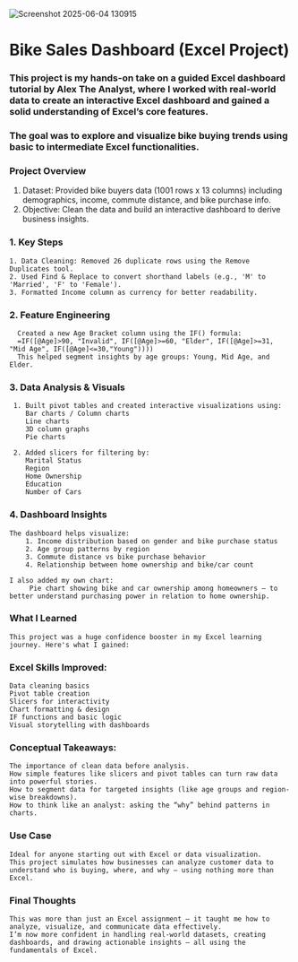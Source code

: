 ![Screenshot 2025-06-04 130915](https://github.com/user-attachments/assets/aac3da54-cdde-477a-8ece-f9b5b95e33b3)

# Bike Sales Dashboard (Excel Project)

### This project is my hands-on take on a guided Excel dashboard tutorial by Alex The Analyst, where I worked with real-world data to create an interactive Excel dashboard and gained a solid understanding of Excel’s core features.

### The goal was to explore and visualize bike buying trends using basic to intermediate Excel functionalities.

### Project Overview
  1. Dataset: Provided bike buyers data (1001 rows x 13 columns) including demographics, income, commute distance, and bike purchase info.
  2. Objective: Clean the data and build an interactive dashboard to derive business insights.

### 1. Key Steps
    1. Data Cleaning: Removed 26 duplicate rows using the Remove Duplicates tool.
    2. Used Find & Replace to convert shorthand labels (e.g., 'M' to 'Married', 'F' to 'Female').
    3. Formatted Income column as currency for better readability.

### 2. Feature Engineering
      Created a new Age Bracket column using the IF() formula:
      =IF([@Age]>90, "Invalid", IF([@Age]>=60, "Elder", IF([@Age]>=31, "Mid Age", IF([@Age]<=30,"Young"))))
      This helped segment insights by age groups: Young, Mid Age, and Elder.

### 3. Data Analysis & Visuals
     1. Built pivot tables and created interactive visualizations using:
        Bar charts / Column charts
        Line charts
        3D column graphs
        Pie charts

     2. Added slicers for filtering by:
        Marital Status        
        Region       
        Home Ownership     
        Education     
        Number of Cars

### 4. Dashboard Insights
    The dashboard helps visualize:
        1. Income distribution based on gender and bike purchase status
        2. Age group patterns by region
        3. Commute distance vs bike purchase behavior
        4. Relationship between home ownership and bike/car count
        
    I also added my own chart:
         Pie chart showing bike and car ownership among homeowners — to better understand purchasing power in relation to home ownership.

### What I Learned
    This project was a huge confidence booster in my Excel learning journey. Here's what I gained:

### Excel Skills Improved:
    Data cleaning basics
    Pivot table creation
    Slicers for interactivity
    Chart formatting & design
    IF functions and basic logic
    Visual storytelling with dashboards

### Conceptual Takeaways:
    The importance of clean data before analysis.
    How simple features like slicers and pivot tables can turn raw data into powerful stories.
    How to segment data for targeted insights (like age groups and region-wise breakdowns).
    How to think like an analyst: asking the “why” behind patterns in charts.
### Use Case
    Ideal for anyone starting out with Excel or data visualization. 
    This project simulates how businesses can analyze customer data to understand who is buying, where, and why — using nothing more than Excel.

### Final Thoughts
    This was more than just an Excel assignment — it taught me how to analyze, visualize, and communicate data effectively. 
    I’m now more confident in handling real-world datasets, creating dashboards, and drawing actionable insights — all using the fundamentals of Excel.
